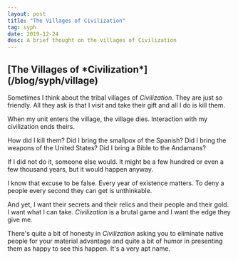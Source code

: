 ```yaml
---
layout: post
title: "The Villages of Civilization"
tag: syph
date: 2019-12-24
desc: A brief thought on the villages of Civilization
---
```

<h2>[The Villages of *Civilization*](/blog/syph/village)</h2>

Sometimes I think about the tribal villages of *Civilization*. They are just so friendly. All they ask is that I visit and take their gift and all I do is kill them.


When my unit enters the village, the village dies. Interaction with my civilization ends theirs.


How did I kill them? Did I bring the smallpox of the Spanish? Did I bring the weapons of the United States? Did I bring a Bible to the Andamans?


If I did not do it, someone else would. It might be a few hundred or even a few thousand years, but it would happen anyway.


I know that excuse to be false. Every year of existence matters. To deny a people every second they can get is unthinkable.


And yet, I want their secrets and their relics and their people and their gold. I want what I can take. *Civilization* is a brutal game and I want the edge they give me.


There's quite a bit of honesty in *Civilization* asking you to eliminate native people for your material advantage and quite a bit of humor in presenting them as happy to see this happen. It's a very apt name.

